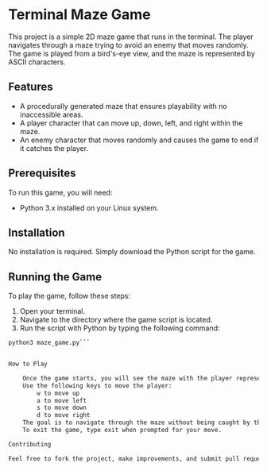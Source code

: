 # Terminal Maze Game

This project is a simple 2D maze game that runs in the terminal. The player navigates through a maze trying to avoid an enemy that moves randomly. The game is played from a bird's-eye view, and the maze is represented by ASCII characters.

## Features

- A procedurally generated maze that ensures playability with no inaccessible areas.
- A player character that can move up, down, left, and right within the maze.
- An enemy character that moves randomly and causes the game to end if it catches the player.

## Prerequisites

To run this game, you will need:

- Python 3.x installed on your Linux system.

## Installation

No installation is required. Simply download the Python script for the game.

## Running the Game

To play the game, follow these steps:

1. Open your terminal.
2. Navigate to the directory where the game script is located.
3. Run the script with Python by typing the following command:

```bash
python3 maze_game.py```


How to Play

    Once the game starts, you will see the maze with the player represented by 'P' and the enemy by 'E'.
    Use the following keys to move the player:
        w to move up
        a to move left
        s to move down
        d to move right
    The goal is to navigate through the maze without being caught by the enemy.
    To exit the game, type exit when prompted for your move.

Contributing

Feel free to fork the project, make improvements, and submit pull requests. We appreciate your contributions to make the game more enjoyable!
